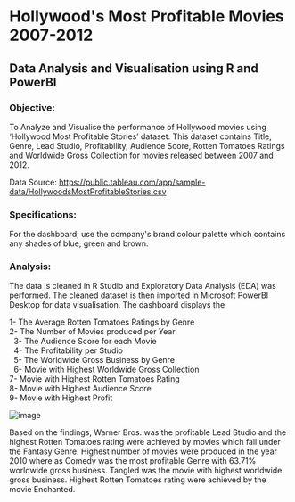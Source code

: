 # Hollywood's Most Profitable Movies 2007-2012

## Data Analysis and Visualisation using R and PowerBI

### Objective: 

To Analyze and Visualise the performance of Hollywood movies using ‘Hollywood Most Profitable Stories’ dataset. This dataset contains Title, Genre, Lead Studio, Profitability, Audience Score, Rotten Tomatoes Ratings and Worldwide Gross Collection for movies released between 2007 and 2012. 

Data Source: https://public.tableau.com/app/sample-data/HollywoodsMostProfitableStories.csv

### Specifications: 

For the dashboard, use the company's brand colour palette which contains any shades of blue, green and brown.  

### Analysis: 

The data is cleaned in R Studio and Exploratory Data Analysis (EDA) was performed. The cleaned dataset is then imported in Microsoft PowerBI Desktop for data visualisation. The dashboard displays the 

1- The Average Rotten Tomatoes Ratings by Genre<br>
2- The Number of Movies produced per Year<br> 
3- The Audience Score for each Movie<br>  
4- The Profitability per Studio<br> 
5- The Worldwide Gross Business by Genre<br> 
6- Movie with Highest Worldwide Gross Collection<br>
7- Movie with Highest Rotten Tomatoes Rating<br>
8- Movie with Highest Audience Score<br>
9- Movie with Highest Profit<br>

![image](https://user-images.githubusercontent.com/110288870/222220006-8476a667-f4e0-4f30-a00c-dad7488da8b3.png)

Based on the findings, Warner Bros. was the profitable Lead Studio and the highest Rotten Tomatoes rating were achieved by movies which fall under the Fantasy Genre. Highest number of movies were produced in the year 2010 where as Comedy was the most profitable Genre with 63.71% worldwide gross business. Tangled was the movie with highest worldwide gross business. Highest Rotten Tomatoes rating were achieved by the movie Enchanted.

